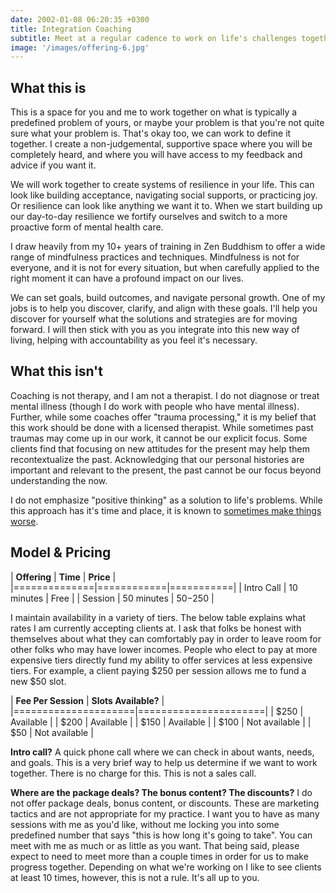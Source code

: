 ```yaml
---
date: 2002-01-08 06:20:35 +0300
title: Integration Coaching
subtitle: Meet at a regular cadence to work on life's challenges together
image: '/images/offering-6.jpg'
---
```


## What this is

This is a space for you and me to work together on what is typically a predefined problem of yours, or maybe your problem is that you're not quite sure what your problem is. That's okay too, we can work to define it together. I create a non-judgemental, supportive space where you will be completely heard, and where you will have access to my feedback and advice if you want it. 

We will work together to create systems of resilience in your life. This can look like building acceptance, navigating social supports, or practicing joy. Or resilience can look like anything we want it to. When we start building up our day-to-day resilience we fortify ourselves and switch to a more proactive form of mental health care. 

I draw heavily from my 10+ years of training in Zen Buddhism to offer a wide range of mindfulness practices and techniques. Mindfulness is not for everyone, and it is not for every situation, but when carefully applied to the right moment it can have a profound impact on our lives.  

We can set goals, build outcomes, and navigate personal growth. One of my jobs is to help you discover, clarify, and align with these goals. I'll help you discover for yourself what the solutions and strategies are for moving forward. I will then stick with you as you integrate into this new way of living, helping with accountability as you feel it's necessary. 

## What this isn't

Coaching is not therapy, and I am not a therapist. I do not diagnose or treat mental illness (though I do work with people who have mental illness). Further, while some coaches offer "trauma processing," it is my belief that this work should be done with a licensed therapist. While sometimes past traumas may come up in our work, it cannot be our explicit focus. Some clients find that focusing on new attitudes for the present may help them recontextualize the past. Acknowledging that our personal histories are important and relevant to the present, the past cannot be our focus beyond understanding the now. 

I do not emphasize "positive thinking" as a solution to life's problems. While this approach has it's time and place, it is known to [sometimes make things worse](https://www.sciencedirect.com/science/article/abs/pii/S0272735812000177).


## Model & Pricing

| **Offering** | **Time**   | **Price** |
|==============|============|===========|
| Intro Call   | 10 minutes | Free      |
| Session      | 50 minutes | $50-$250 |

I maintain availability in a variety of tiers. The below table explains what rates I am currently accepting clients at. I ask that folks be honest with themselves about what they can comfortably pay in order to leave room for other folks who may have lower incomes. People who elect to pay at more expensive tiers directly fund my ability to offer services at less expensive tiers. For example, a client paying $250 per session allows me to fund a new $50 slot.

 | **Fee Per Session** | **Slots Available?** |
 |=====================|======================|
 | $250                | Available            |
 | $200                | Available            |
 | $150                | Available            |
 | $100                | Not available        |
 | $50                 | Not available        |

**Intro call?** A quick phone call where we can check in about wants, needs, and goals. This is a very brief way to help us determine if we want to work together. There is no charge for this. This is not a sales call.

**Where are the package deals? The bonus content? The discounts?** I do not offer package deals, bonus content, or discounts. These are marketing tactics and are not appropriate for my practice. I want you to have as many sessions with me as you'd like, without me locking you into some predefined number that says "this is how long it's going to take". You can meet with me as much or as little as you want. That being said, please expect to need to meet more than a couple times in order for us to make progress together. Depending on what we're working on I like to see clients at least 10 times, however, this is not a rule. It's all up to you.


















